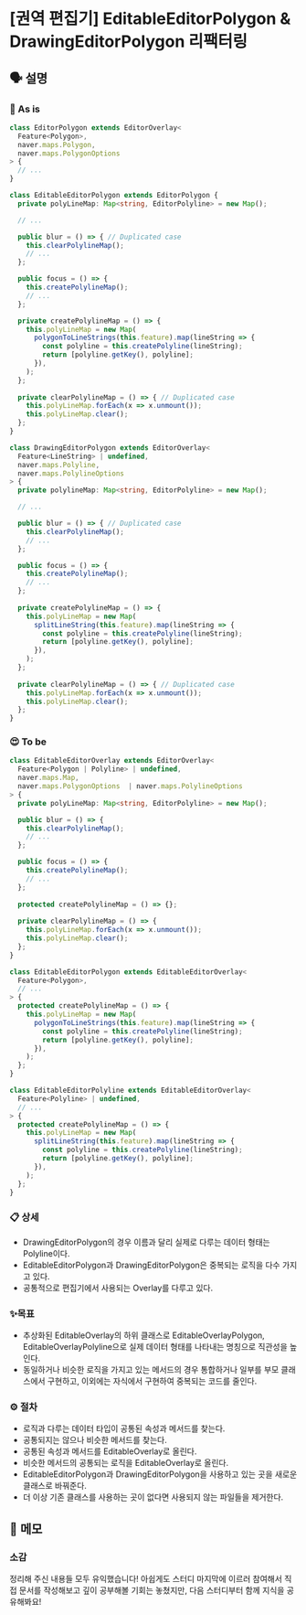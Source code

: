 # [권역 편집기] EditableEditorPolygon & DrawingEditorPolygon 리팩터링

## 🗣 설명

### 🧐 As is

```typescript
class EditorPolygon extends EditorOverlay<
  Feature<Polygon>,
  naver.maps.Polygon,
  naver.maps.PolygonOptions
> {
  // ...
}

class EditableEditorPolygon extends EditorPolygon {
  private polyLineMap: Map<string, EditorPolyline> = new Map();

  // ...

  public blur = () => { // Duplicated case
    this.clearPolylineMap();
    // ...
  };

  public focus = () => {
    this.createPolylineMap();
    // ...
  };

  private createPolylineMap = () => {
    this.polyLineMap = new Map(
      polygonToLineStrings(this.feature).map(lineString => {
        const polyline = this.createPolyline(lineString);
        return [polyline.getKey(), polyline];
      }),
    );
  };
  
  private clearPolylineMap = () => { // Duplicated case 
    this.polyLineMap.forEach(x => x.unmount());
    this.polyLineMap.clear();
  };
}

class DrawingEditorPolygon extends EditorOverlay<
  Feature<LineString> | undefined,
  naver.maps.Polyline,
  naver.maps.PolylineOptions
> {
  private polylineMap: Map<string, EditorPolyline> = new Map();

  // ...

  public blur = () => { // Duplicated case
    this.clearPolylineMap();
    // ...
  };

  public focus = () => {
    this.createPolylineMap();
    // ...
  };
  
  private createPolylineMap = () => {
    this.polyLineMap = new Map(
      splitLineString(this.feature).map(lineString => {
        const polyline = this.createPolyline(lineString);
        return [polyline.getKey(), polyline];
      }),
    );
  };
  
  private clearPolylineMap = () => { // Duplicated case
    this.polyLineMap.forEach(x => x.unmount());
    this.polyLineMap.clear();
  };
}
```

### 😍 To be

```typescript
class EditableEditorOverlay extends EditorOverlay<
  Feature<Polygon | Polyline> | undefined,
  naver.maps.Map,
  naver.maps.PolygonOptions  | naver.maps.PolylineOptions
> {
  private polyLineMap: Map<string, EditorPolyline> = new Map();

  public blur = () => {
    this.clearPolylineMap();
    // ...
  };

  public focus = () => {
    this.createPolylineMap();
    // ...
  };
  
  protected createPolylineMap = () => {};
  
  private clearPolylineMap = () => {
    this.polyLineMap.forEach(x => x.unmount());
    this.polyLineMap.clear();
  };
}

class EditableEditorPolygon extends EditableEditorOverlay<
  Feature<Polygon>,
  // ...
> {
  protected createPolylineMap = () => {
    this.polyLineMap = new Map(
      polygonToLineStrings(this.feature).map(lineString => {
        const polyline = this.createPolyline(lineString);
        return [polyline.getKey(), polyline];
      }),
    );
  };
}

class EditableEditorPolyline extends EditableEditorOverlay<
  Feature<Polyline> | undefined,
  // ...
> {
  protected createPolylineMap = () => {
    this.polyLineMap = new Map(
      splitLineString(this.feature).map(lineString => {
        const polyline = this.createPolyline(lineString);
        return [polyline.getKey(), polyline];
      }),
    );
  };
}
```

### 📋 상세

- DrawingEditorPolygon의 경우 이름과 달리 실제로 다루는 데이터 형태는 Polyline이다.
- EditableEditorPolygon과 DrawingEditorPolygon은 중복되는 로직을 다수 가지고 있다.
- 공통적으로 편집기에서 사용되는 Overlay를 다루고 있다.

### ✨목표

- 추상화된 EditableOverlay의 하위 클래스로 EditableOverlayPolygon, EditableOverlayPolyline으로 실제 데이터 형태를 나타내는 명칭으로 직관성을 높인다.
- 동일하거나 비슷한 로직을 가지고 있는 메서드의 경우 통합하거나 일부를 부모 클래스에서 구현하고, 이외에는 자식에서 구현하여 중복되는 코드를 줄인다.

### ⚙️ 절차

- 로직과 다루는 데이터 타입이 공통된 속성과 메서드를 찾는다.
- 공통되지는 않으나 비슷한 메서드를 찾는다.
- 공통된 속성과 메서드를 EditableOverlay로 올린다.
- 비슷한 메서드의 공통되는 로직을 EditableOverlay로 올린다.
- EditableEditorPolygon과 DrawingEditorPolygon을 사용하고 있는 곳을 새로운 클래스로 바꿔준다.
- 더 이상 기존 클래스를 사용하는 곳이 없다면 사용되지 않는 파일들을 제거한다.

## 📝 메모

### 소감

정리해 주신 내용들 모두 유익했습니다!
아쉽게도 스터디 마지막에 이르러 참여해서 직접 문서를 작성해보고 깊이 공부해볼 기회는 놓쳤지만, 다음 스터디부터 함께 지식을 공유해봐요!
